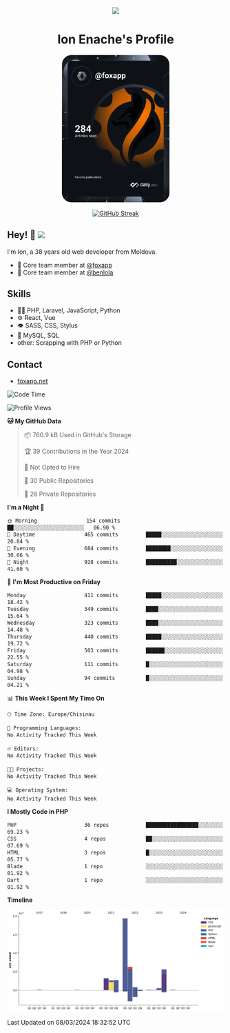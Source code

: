 <div id="header" align="center">
  <img src="https://media.giphy.com/media/M9gbBd9nbDrOTu1Mqx/giphy.gif" width="100"/>
	<h1>Ion Enache's Profile</h1>
</div>
<div align="center">
	<a href="https://app.daily.dev/foxapp"><img src="https://github.com/foxapp/foxapp/blob/master/devcard.svg" width="250" alt="Ion Enache's Dev Card"/></a>
</div>


<div align="center">
	
[![GitHub Streak](http://github-readme-streak-stats.herokuapp.com?user=foxapp&hide_border=true&date_format=M%20j%5B%2C%20Y%5D)](https://git.io/streak-stats)
	
</div>


## Hey! 👋 <img src="https://media.giphy.com/media/hvRJCLFzcasrR4ia7z/giphy.gif" width="30px"/>
I'm Ion, a 38 years old web developer from Moldova.


- 👥 Core team member at [@foxapp](https://github.com/foxapp)
- 👥 Core team member at [@benlola](https://github.com/benlola)

## Skills
- 👨‍💻 PHP, Laravel, JavaScript, Python
- ⚙️ React, Vue
- 👁️ SASS, CSS, Stylus
- 💽 MySQL, SQL
- other: Scrapping with PHP or Python

## Contact
- [foxapp.net](https://www.foxapp.net)

<!--START_SECTION:waka-->
![Code Time](http://img.shields.io/badge/Code%20Time-1%2C695%20hrs%2025%20mins-blue)

![Profile Views](http://img.shields.io/badge/Profile%20Views-0-blue)

**🐱 My GitHub Data** 

> 📦 760.9 kB Used in GitHub's Storage 
 > 
> 🏆 39 Contributions in the Year 2024
 > 
> 🚫 Not Opted to Hire
 > 
> 📜 30 Public Repositories 
 > 
> 🔑 26 Private Repositories 
 > 
**I'm a Night 🦉** 

```text
🌞 Morning                154 commits         ██░░░░░░░░░░░░░░░░░░░░░░░   06.90 % 
🌆 Daytime                465 commits         █████░░░░░░░░░░░░░░░░░░░░   20.84 % 
🌃 Evening                684 commits         ████████░░░░░░░░░░░░░░░░░   30.66 % 
🌙 Night                  928 commits         ██████████░░░░░░░░░░░░░░░   41.60 % 
```
📅 **I'm Most Productive on Friday** 

```text
Monday                   411 commits         █████░░░░░░░░░░░░░░░░░░░░   18.42 % 
Tuesday                  349 commits         ████░░░░░░░░░░░░░░░░░░░░░   15.64 % 
Wednesday                323 commits         ████░░░░░░░░░░░░░░░░░░░░░   14.48 % 
Thursday                 440 commits         █████░░░░░░░░░░░░░░░░░░░░   19.72 % 
Friday                   503 commits         ██████░░░░░░░░░░░░░░░░░░░   22.55 % 
Saturday                 111 commits         █░░░░░░░░░░░░░░░░░░░░░░░░   04.98 % 
Sunday                   94 commits          █░░░░░░░░░░░░░░░░░░░░░░░░   04.21 % 
```


📊 **This Week I Spent My Time On** 

```text
🕑︎ Time Zone: Europe/Chisinau

💬 Programming Languages: 
No Activity Tracked This Week

🔥 Editors: 
No Activity Tracked This Week

🐱‍💻 Projects: 
No Activity Tracked This Week

💻 Operating System: 
No Activity Tracked This Week
```

**I Mostly Code in PHP** 

```text
PHP                      36 repos            █████████████████░░░░░░░░   69.23 % 
CSS                      4 repos             ██░░░░░░░░░░░░░░░░░░░░░░░   07.69 % 
HTML                     3 repos             █░░░░░░░░░░░░░░░░░░░░░░░░   05.77 % 
Blade                    1 repo              ░░░░░░░░░░░░░░░░░░░░░░░░░   01.92 % 
Dart                     1 repo              ░░░░░░░░░░░░░░░░░░░░░░░░░   01.92 % 
```



**Timeline**

![Lines of Code chart](https://raw.githubusercontent.com/foxapp/foxapp/master/assets/bar_graph.png)


 Last Updated on 08/03/2024 18:32:52 UTC
<!--END_SECTION:waka-->
